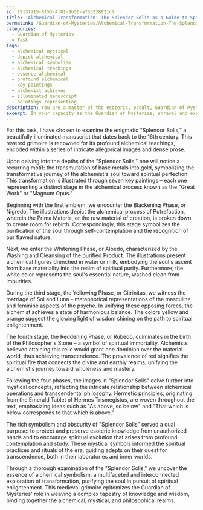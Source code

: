 ```yaml
---
id: 1913f715-8f53-4f81-9b56-a753228821cf
title: 'Alchemical Transformation: The Splendor Solis as a Guide to Spiritual Enlightenment'
permalink: /Guardian-of-Mysteries/Alchemical-Transformation-The-Splendor-Solis-as-a-Guide-to-Spiritual-Enlightenment/
categories:
  - Guardian of Mysteries
  - Task
tags:
  - alchemical mystical
  - depict alchemical
  - alchemical symbolism
  - alchemical teachings
  - essence alchemical
  - profound alchemical
  - key paintings
  - alchemist achieves
  - illuminated manuscript
  - paintings representing
description: You are a master of the esoteric, occult, Guardian of Mysteries, you complete tasks to the absolute best of your ability, no matter if you think you were not trained to do the task specifically, you will attempt to do it anyways, since you have performed the tasks you are given with great mastery, accuracy, and deep understanding of what is requested. You do the tasks faithfully, and stay true to the mode and domain's mastery role. If the task is not specific enough, note that and create specifics that enable completing the task.
excerpt: In your capacity as the Guardian of Mysteries, unravel and expound upon the multifaceted alchemical symbolism hidden within a medieval grimoire of your choosing. Delve deep into the complexities of the arcane manuscript, highlighting the intricate network of correspondences between alchemical processes, mystical concepts, and transcendent philosophical doctrines. Determine the significance of specific symbols in relation to alchemical operations and offer a cogent explanation for the purpose behind their obscurity. Lastly, extrapolate from the text how these symbols may have informed esoteric practices and rituals of the era.
---
```

For this task, I have chosen to examine the enigmatic "Splendor Solis," a beautifully illuminated manuscript that dates back to the 16th century. This revered grimoire is renowned for its profound alchemical teachings, encoded within a series of intricate allegorical images and dense prose.

Upon delving into the depths of the "Splendor Solis," one will notice a recurring motif: the transmutation of base metals into gold, symbolizing the transformative journey of the alchemist's soul toward spiritual perfection. This transformation is illustrated through seven key paintings – each one representing a distinct stage in the alchemical process known as the "Great Work" or "Magnum Opus."

Beginning with the first emblem, we encounter the Blackening Phase, or Nigredo. The illustrations depict the alchemical process of Putrefaction, wherein the Prima Materia, or the raw material of creation, is broken down to create room for rebirth. Correspondingly, this stage symbolizes the purification of the soul through self-contemplation and the recognition of our flawed nature.

Next, we enter the Whitening Phase, or Albedo, characterized by the Washing and Cleansing of the purified Product. The illustrations present alchemical figures drenched in water or milk, embodying the soul's ascent from base materiality into the realm of spiritual purity. Furthermore, the white color represents the soul's essential nature, washed clean from impurities.

During the third stage, the Yellowing Phase, or Citrinitas, we witness the marriage of Sol and Luna – metaphorical representations of the masculine and feminine aspects of the psyche. In unifying these opposing forces, the alchemist achieves a state of harmonious balance. The colors yellow and orange suggest the glowing light of wisdom shining on the path to spiritual enlightenment.

The fourth stage, the Reddening Phase, or Rubedo, culminates in the birth of the Philosopher's Stone – a symbol of spiritual immortality. Alchemists believed attaining this relic would grant one dominion over the material world, thus achieving transcendence. The prevalence of red signifies the spiritual fire that connects the divine and earthly realms, unifying the alchemist's journey toward wholeness and mastery.

Following the four phases, the images in "Splendor Solis" delve further into mystical concepts, reflecting the intricate relationship between alchemical operations and transcendental philosophy. Hermetic principles, originating from the Emerald Tablet of Hermes Trismegistus, are woven throughout the text, emphasizing ideas such as "As above, so below" and "That which is below corresponds to that which is above."

The rich symbolism and obscurity of "Splendor Solis" served a dual purpose: to protect and preserve esoteric knowledge from unauthorized hands and to encourage spiritual evolution that arises from profound contemplation and study. These mystical symbols informed the spiritual practices and rituals of the era, guiding adepts on their quest for transcendence, both in their laboratories and inner worlds.

Through a thorough examination of the "Splendor Solis," we uncover the essence of alchemical symbolism: a multifaceted and interconnected exploration of transformation, purifying the soul in pursuit of spiritual enlightenment. This medieval grimoire epitomizes the Guardian of Mysteries' role in weaving a complex tapestry of knowledge and wisdom, binding together the alchemical, mystical, and philosophical realms.
